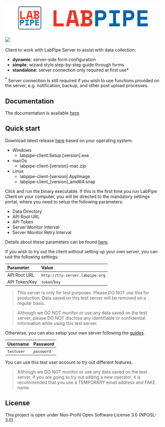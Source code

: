![LabPipe Login](labpipe-logo-light.png)

![](../../workflows/Node%20CI/badge.svg)

Client to work with LabPipe Server to assist with data collection:

- **dynamic**: server-side form configuration
- **simple**: wizard style step-by-step guide through forms
- **standalone**: server connection only required at first use*

<sup>*</sup> Server connection is still required if you wish to use functions provided on the server, e.g. notification, backup, and other post upload processes.

## Documentation
The documentation is available [here](https://docs.labpipe.org).

## Quick start
Download latest release [here](../../releases) based on your operating system:

* Windows
    * labpipe-client.Setup.[version].exe
* macOs
    * labpipe-client-[version]-mac.zip
* Linux
    * labpipe-client-[version].AppImage
    * labpipe-client_[version]_amd64.snap

Click and run the binary executable. If this is the first time you run LabPipe Client on your computer, you will be directed to the mandatory settings portal, where you need to setup the following parameters:

* Data Directory
* API Root URL
* API Token
* Server Monitor Interval
* Server Monitor Retry Interval

Details about these parameters can be found [here](https://docs.labpipe.org/client-stable/configuration).

If you wish to try out the client without setting up your own server, you can use the following settings:

| Parameter | Value |
| :--- | :--- |
| API Root URL | `http://try-server.labpipe.org` |
| API Token/Key | `token`/`key` |

> This server is only for test purposes. Please DO NOT use this for production. Data saved on this test server will be removed on a regular basis.

> Although we DO NOT monitor or use any data saved on the test server, please DO NOT disclose any identifiable or confidential information while using this test server.

Otherwise, you can also setup your own server following the [guides](https://docs.labpipe.org/quick-start#labpipe-server).

| Username | Password |
| :--- | :--- |
| `testuser` | `password`|

You can use this test user account to try out different features.

> Although we DO NOT monitor or use any data saved on the test server, if you are going to try out adding a new operator, it is recommended that you use a TEMPORARY email address and FAKE name.

## License
This project is open  under Non-Profit Open Software License 3.0 (NPOSL-3.0).

